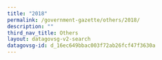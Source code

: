 ```yaml
---
title: "2018"
permalink: /government-gazette/others/2018/
description: ""
third_nav_title: Others
layout: datagovsg-v2-search
datagovsg-id: d_16ec649bbac003f72ab26fcf47f3630a
---
```

